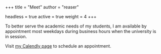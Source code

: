 +++
title = "Meet"
author = "reaser"

headless = true
active = true
weight = 4
+++

To better serve the academic needs of my students, I am available by appointment most weekdays during business hours when the university is in session.

Visit [my Calendly page](https://calendly.com/reaser) to schedule an appointment.
